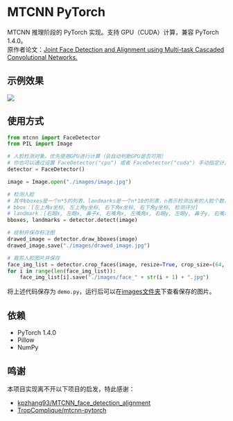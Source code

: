# MTCNN PyTorch

MTCNN 推理阶段的 PyTorch 实现。支持 GPU（CUDA）计算，兼容 PyTorch 1.4.0。  
原作者论文：[Joint Face Detection and Alignment using Multi-task Cascaded Convolutional Networks.](https://arxiv.org/abs/1604.02878)

## 示例效果

![](https://raw.githubusercontent.com/xirikm/mtcnn-pytorch/master/images/drawed_image.jpg)


## 使用方式

```python
from mtcnn import FaceDetector
from PIL import Image

# 人脸检测对象。优先使用GPU进行计算（会自动判断GPU是否可用）
# 你也可以通过设置 FaceDetector("cpu") 或者 FaceDetector("cuda") 手动指定计算设备
detector = FaceDetector()

image = Image.open("./images/image.jpg")

# 检测人脸
# 其中bboxes是一个n*5的列表、landmarks是一个n*10的列表，n表示检测出来的人脸个数，数据详细情况如下：
# bbox：[左上角x坐标, 左上角y坐标, 右下角x坐标, 右下角y坐标, 检测评分]
# landmark：[右眼x, 左眼x, 鼻子x, 右嘴角x, 左嘴角x, 右眼y, 左眼y, 鼻子y, 右嘴角y, 左嘴角y]
bboxes, landmarks = detector.detect(image)

# 绘制并保存标注图
drawed_image = detector.draw_bboxes(image)
drawed_image.save("./images/drawed_image.jpg")

# 裁剪人脸图片并保存
face_img_list = detector.crop_faces(image, resize=True, crop_size=(64, 64))
for i in range(len(face_img_list)):
    face_img_list[i].save("./images/face_" + str(i + 1) + ".jpg")
```

将上述代码保存为 `demo.py`，运行后可以在[images文件夹](https://github.com/xirikm/mtcnn-pytorch/tree/master/images)下查看保存的图片。

## 依赖

- PyTorch 1.4.0
- Pillow
- NumPy

## 鸣谢

本项目实现离不开以下项目的启发，特此感谢：

- [kpzhang93/MTCNN_face_detection_alignment](https://github.com/kpzhang93/MTCNN_face_detection_alignment)
- [TropComplique/mtcnn-pytorch](https://github.com/TropComplique/mtcnn-pytorch)
